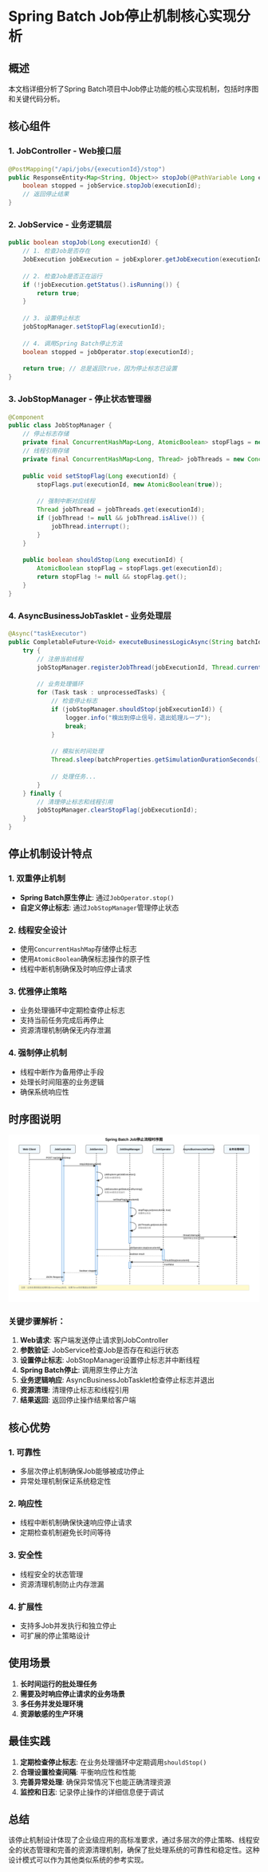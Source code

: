 # Spring Batch Job停止机制核心实现分析

## 概述

本文档详细分析了Spring Batch项目中Job停止功能的核心实现机制，包括时序图和关键代码分析。

## 核心组件

### 1. JobController - Web接口层
```java
@PostMapping("/api/jobs/{executionId}/stop")
public ResponseEntity<Map<String, Object>> stopJob(@PathVariable Long executionId) {
    boolean stopped = jobService.stopJob(executionId);
    // 返回停止结果
}
```

### 2. JobService - 业务逻辑层
```java
public boolean stopJob(Long executionId) {
    // 1. 检查Job是否存在
    JobExecution jobExecution = jobExplorer.getJobExecution(executionId);
    
    // 2. 检查Job是否正在运行
    if (!jobExecution.getStatus().isRunning()) {
        return true;
    }
    
    // 3. 设置停止标志
    jobStopManager.setStopFlag(executionId);
    
    // 4. 调用Spring Batch停止方法
    boolean stopped = jobOperator.stop(executionId);
    
    return true; // 总是返回true，因为停止标志已设置
}
```

### 3. JobStopManager - 停止状态管理器
```java
@Component
public class JobStopManager {
    // 停止标志存储
    private final ConcurrentHashMap<Long, AtomicBoolean> stopFlags = new ConcurrentHashMap<>();
    // 线程引用存储
    private final ConcurrentHashMap<Long, Thread> jobThreads = new ConcurrentHashMap<>();
    
    public void setStopFlag(Long executionId) {
        stopFlags.put(executionId, new AtomicBoolean(true));
        
        // 强制中断对应线程
        Thread jobThread = jobThreads.get(executionId);
        if (jobThread != null && jobThread.isAlive()) {
            jobThread.interrupt();
        }
    }
    
    public boolean shouldStop(Long executionId) {
        AtomicBoolean stopFlag = stopFlags.get(executionId);
        return stopFlag != null && stopFlag.get();
    }
}
```

### 4. AsyncBusinessJobTasklet - 业务处理层
```java
@Async("taskExecutor")
public CompletableFuture<Void> executeBusinessLogicAsync(String batchId, Long batchExecutionId, Long jobExecutionId) {
    try {
        // 注册当前线程
        jobStopManager.registerJobThread(jobExecutionId, Thread.currentThread());
        
        // 业务处理循环
        for (Task task : unprocessedTasks) {
            // 检查停止标志
            if (jobStopManager.shouldStop(jobExecutionId)) {
                logger.info("検出到停止信号，退出処理ループ");
                break;
            }
            
            // 模拟长时间处理
            Thread.sleep(batchProperties.getSimulationDurationSeconds() * 1000);
            
            // 处理任务...
        }
    } finally {
        // 清理停止标志和线程引用
        jobStopManager.clearStopFlag(jobExecutionId);
    }
}
```

## 停止机制设计特点

### 1. 双重停止机制
- **Spring Batch原生停止**: 通过`JobOperator.stop()`
- **自定义停止标志**: 通过`JobStopManager`管理停止状态

### 2. 线程安全设计
- 使用`ConcurrentHashMap`存储停止标志
- 使用`AtomicBoolean`确保标志操作的原子性
- 线程中断机制确保及时响应停止请求

### 3. 优雅停止策略
- 业务处理循环中定期检查停止标志
- 支持当前任务完成后再停止
- 资源清理机制确保无内存泄漏

### 4. 强制停止机制
- 线程中断作为备用停止手段
- 处理长时间阻塞的业务逻辑
- 确保系统响应性

## 时序图说明

![Job停止时序图](job-stop-sequence-diagram.svg)

### 关键步骤解析：

1. **Web请求**: 客户端发送停止请求到JobController
2. **参数验证**: JobService检查Job是否存在和运行状态
3. **设置停止标志**: JobStopManager设置停止标志并中断线程
4. **Spring Batch停止**: 调用原生停止方法
5. **业务逻辑响应**: AsyncBusinessJobTasklet检查停止标志并退出
6. **资源清理**: 清理停止标志和线程引用
7. **结果返回**: 返回停止操作结果给客户端

## 核心优势

### 1. 可靠性
- 多层次停止机制确保Job能够被成功停止
- 异常处理机制保证系统稳定性

### 2. 响应性
- 线程中断机制确保快速响应停止请求
- 定期检查机制避免长时间等待

### 3. 安全性
- 线程安全的状态管理
- 资源清理机制防止内存泄漏

### 4. 扩展性
- 支持多Job并发执行和独立停止
- 可扩展的停止策略设计

## 使用场景

1. **长时间运行的批处理任务**
2. **需要及时响应停止请求的业务场景**
3. **多任务并发处理环境**
4. **资源敏感的生产环境**

## 最佳实践

1. **定期检查停止标志**: 在业务处理循环中定期调用`shouldStop()`
2. **合理设置检查间隔**: 平衡响应性和性能
3. **完善异常处理**: 确保异常情况下也能正确清理资源
4. **监控和日志**: 记录停止操作的详细信息便于调试

## 总结

该停止机制设计体现了企业级应用的高标准要求，通过多层次的停止策略、线程安全的状态管理和完善的资源清理机制，确保了批处理系统的可靠性和稳定性。这种设计模式可以作为其他类似系统的参考实现。